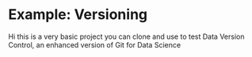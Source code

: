 # Example: Versioning 

Hi this is a very basic project you can clone and use to test Data Version Control, an enhanced version of Git for Data Science

